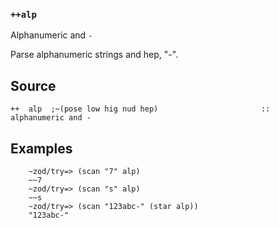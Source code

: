 ### `++alp`

Alphanumeric and `-`

Parse alphanumeric strings and hep, "-".

Source
------

    ++  alp  ;~(pose low hig nud hep)                       ::  alphanumeric and -

Examples
--------

        ~zod/try=> (scan "7" alp)
        ~~7
        ~zod/try=> (scan "s" alp)
        ~~s
        ~zod/try=> (scan "123abc-" (star alp))
        "123abc-"


